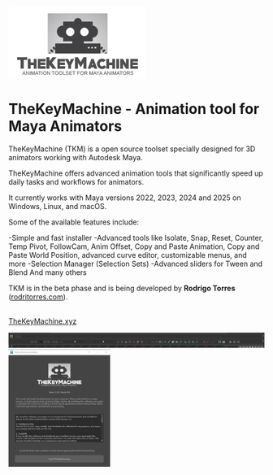 
<img width="269px" src="./TheKeyMachine/data/img/tkm_logo_small.png" />

# TheKeyMachine - Animation tool for Maya Animators

TheKeyMachine (TKM) is a open source toolset specially designed for 3D animators working with Autodesk Maya.

TheKeyMachine offers advanced animation tools that significantly speed up daily tasks and workflows for animators.

It currently works with Maya versions 2022, 2023, 2024 and 2025 on Windows, Linux, and macOS.

Some of the available features include:

-Simple and fast installer
-Advanced tools like Isolate, Snap, Reset, Counter, Temp Pivot, FollowCam, Anim Offset, Copy and Paste Animation, Copy and Paste World Position, advanced curve editor, customizable menus, and more
-Selection Manager (Selection Sets)
-Advanced sliders for Tween and Blend
And many others

TKM is in the beta phase and is being developed by <b>Rodrigo Torres</b> (<a href="https://www.rodritorres.com">rodritorres.com</a>).<br><br>

<a href="https://www.thekeymachine.xyz">TheKeyMachine.xyz</a>


<img src="./TheKeyMachine/data/img/toolbar_example.png" />

<img width="200px" src="./TheKeyMachine/data/img/install_example.png" />


